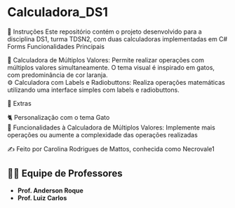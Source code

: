 # Calculadora_DS1

📌 Instruções
   Este repositório contém o projeto desenvolvido para a disciplina DS1, turma TDSN2, com duas calculadoras implementadas em C# Forms
   Funcionalidades Principais
   
   🧮 Calculadora de Múltiplos Valores: Permite realizar operações com múltiplos valores simultaneamente. O tema visual é inspirado em gatos, com predominância de cor laranja.<br>
   ⚙️ Calculadora com Labels e Radiobuttons: Realiza operações matemáticas utilizando uma interface simples com labels e radiobuttons.<br>
 
🌟 Extras

   🐈 Personalização com o tema Gato <br>
   📝 Funcionalidades à Calculadora de Múltiplos Valores: Implemente mais operações ou aumente a complexidade das operações realizadas<br>

 ✍️ Feito por Carolina Rodrigues de Mattos, conhecida como Necrovale1

## 👩‍🏫 **Equipe de Professores**

- **Prof. Anderson Roque**
- **Prof. Luiz Carlos**
